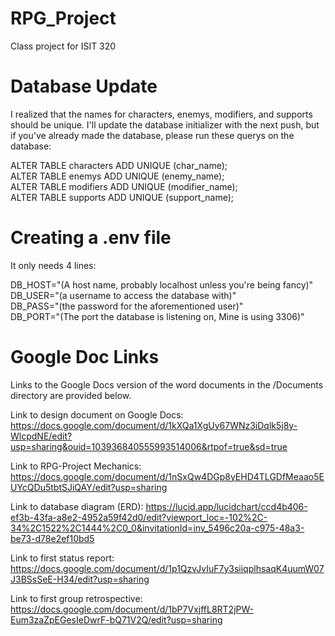 # RPG_Project
Class project for ISIT 320

# Database Update
I realized that the names for characters, enemys, modifiers, and supports should be unique. I'll update the database initializer with the next push, but if you've already made the database, please run these querys on the database:  
  
ALTER TABLE characters ADD UNIQUE (char_name);  
ALTER TABLE enemys ADD UNIQUE (enemy_name);  
ALTER TABLE modifiers ADD UNIQUE (modifier_name);  
ALTER TABLE supports ADD UNIQUE (support_name);  

# Creating a .env file
It only needs 4 lines:  
  
DB_HOST="(A host name, probably localhost unless you're being fancy)"  
DB_USER="(a username to access the database with)"  
DB_PASS="(the password for the aforementioned user)"  
DB_PORT="(The port the database is listening on, Mine is using 3306)"  
  
# Google Doc Links

Links to the Google Docs version of the word documents in the /Documents directory are provided below.

Link to design document on Google Docs: https://docs.google.com/document/d/1kXQa1XgUy67WNz3iDqlk5j8y-WlcpdNE/edit?usp=sharing&ouid=103936840555993514006&rtpof=true&sd=true

Link to RPG-Project Mechanics: https://docs.google.com/document/d/1nSxQw4DGp8yEHD4TLGDfMeaao5EUYcQDu5tbtSJiQAY/edit?usp=sharing

Link to database diagram (ERD): https://lucid.app/lucidchart/ccd4b406-ef3b-43fa-a8e2-4952a59f42d0/edit?viewport_loc=-102%2C-34%2C1522%2C1444%2C0_0&invitationId=inv_5496c20a-c975-48a3-be73-d78e2ef10bd5

Link to first status report: https://docs.google.com/document/d/1p1QzvJvIuF7y3siiqplhsaqK4uumW07J3BSsSeE-H34/edit?usp=sharing

Link to first group retrospective: https://docs.google.com/document/d/1bP7VxjffL8RT2jPW-Eum3zaZpEGesIeDwrF-bQ71V2Q/edit?usp=sharing
